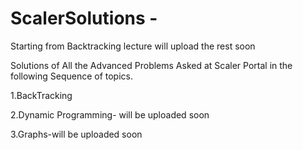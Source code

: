 # ScalerSolutions - 
 Starting from Backtracking lecture will upload the rest soon
 
 Solutions of All the Advanced Problems Asked at Scaler Portal in the following Sequence of topics.
 
 1.BackTracking
 
 2.Dynamic Programming- will be uploaded soon
 
 3.Graphs-will be uploaded soon



